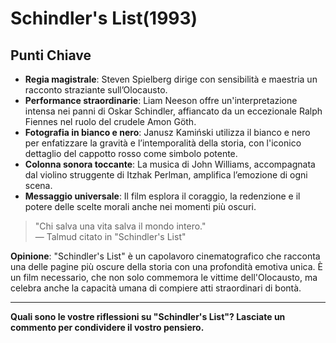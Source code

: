 # Schindler's List(1993)

## Punti Chiave

- **Regia magistrale**: Steven Spielberg dirige con sensibilità e maestria un racconto straziante sull’Olocausto.
- **Performance straordinarie**: Liam Neeson offre un'interpretazione intensa nei panni di Oskar Schindler, affiancato da un eccezionale Ralph Fiennes nel ruolo del crudele Amon Göth.
- **Fotografia in bianco e nero**: Janusz Kamiński utilizza il bianco e nero per enfatizzare la gravità e l’intemporalità della storia, con l'iconico dettaglio del cappotto rosso come simbolo potente.
- **Colonna sonora toccante**: La musica di John Williams, accompagnata dal violino struggente di Itzhak Perlman, amplifica l’emozione di ogni scena.
- **Messaggio universale**: Il film esplora il coraggio, la redenzione e il potere delle scelte morali anche nei momenti più oscuri.

> "Chi salva una vita salva il mondo intero."  
> — Talmud citato in "Schindler's List"

**Opinione**: "Schindler's List" è un capolavoro cinematografico che racconta una delle pagine più oscure della storia con una profondità emotiva unica. È un film necessario, che non solo commemora le vittime dell'Olocausto, ma celebra anche la capacità umana di compiere atti straordinari di bontà.

---

**Quali sono le vostre riflessioni su "Schindler's List"? Lasciate un commento per condividere il vostro pensiero.**
